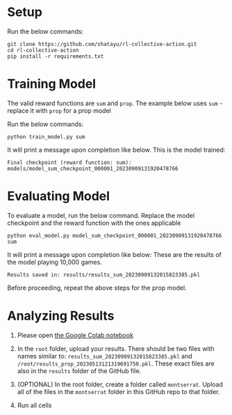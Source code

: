 # Setup

Run the below commands:

```
git clone https://github.com/shatayu/rl-collective-action.git
cd rl-collective-action
pip install -r requirements.txt
```

# Training Model

The valid reward functions are `sum` and `prop`. The example below uses `sum` - replace it with `prop` for a prop model

Run the below commands:

`python train_model.py sum`

It will print a message upon completion like below. This is the model trained:

```
Final checkpoint (reward function: sum): models/model_sum_checkpoint_000001_20230909131920478766
```

# Evaluating Model

To evaluate a model, run the below command. Replace the model checkpoint and the reward function with the ones applicable

```
python eval_model.py model_sum_checkpoint_000001_20230909131920478766 sum
```

It will print a message upon completion like below: These are the results of the model playing 10,000 games.

```
Results saved in: results/results_sum_20230909132015823385.pkl
```

Before proceeding, repeat the above steps for the prop model.

# Analyzing Results

1. Please open [the Google Colab notebook](https://colab.research.google.com/drive/11mIDYlcyS_HlXv5UrVmvVIMZUxGKoDSc#scrollTo=qLOyYJU8xJdk)

2. In the `root` folder, upload your results. There should be two files with names similar to: `results_sum_20230909132015823385.pkl` and `/root/results_prop_20230513121319691750.pkl`. These exact files are also in the `results` folder of the GitHub file.

3. (OPTIONAL) In the root folder, create a folder called `montserrat`. Upload all of the files in the `montserrat` folder in this GitHub repo to that folder.

4. Run all cells